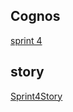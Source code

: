   ## Cognos

<a href="https://us3.ca.analytics.ibm.com/bi/?pathRef=.my_folders%2FData_report%2FHospital%2BHealth%2BCare-%2BData%2BReport&action=run&format=HTML&prompt=false">sprint 4</a>

 ## story 
  <a href="https://us3.ca.analytics.ibm.com/bi/?perspective=story&pathRef=.my_folders%2FData_story%2FHospitals%2BHealth%2BCare%2BData%2BStory&action=view&sceneId=model000001847f2a0da8_00000000&sceneTime=0">Sprint4Story</a>
